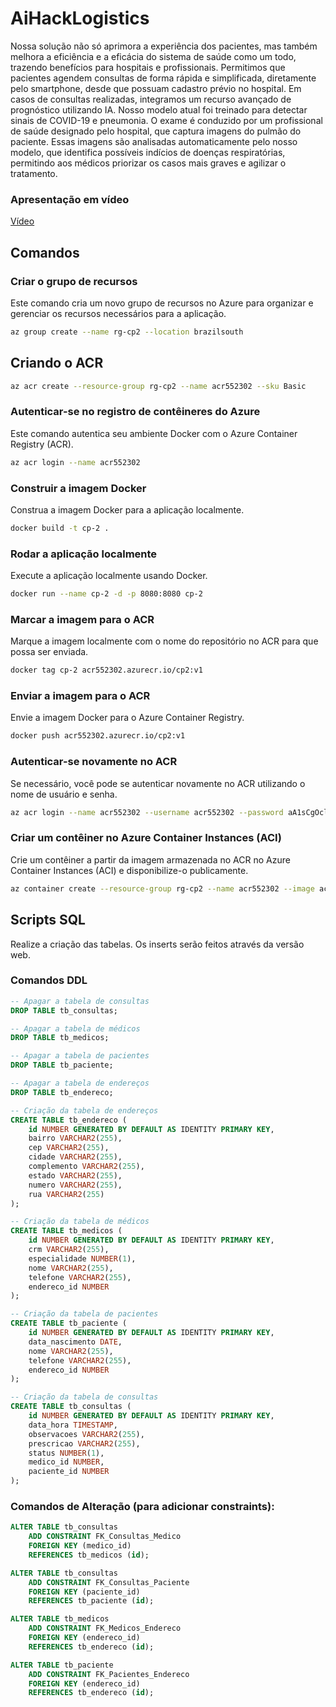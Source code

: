 # AiHackLogistics

Nossa solução não só aprimora a experiência dos pacientes, mas também melhora a eficiência e a eficácia do sistema de saúde como um todo, trazendo benefícios para hospitais e profissionais. Permitimos que pacientes agendem consultas de forma rápida e simplificada, diretamente pelo smartphone, desde que possuam cadastro prévio no hospital. Em casos de consultas realizadas, integramos um recurso avançado de prognóstico utilizando IA. Nosso modelo atual foi treinado para detectar sinais de COVID-19 e pneumonia. O exame é conduzido por um profissional de saúde designado pelo hospital, que captura imagens do pulmão do paciente. Essas imagens são analisadas automaticamente pelo nosso modelo, que identifica possíveis indícios de doenças respiratórias, permitindo aos médicos priorizar os casos mais graves e agilizar o tratamento.

### Apresentação em vídeo
[Vídeo](https://www.youtube.com/watch?v=5LJzuXLxDIE)

## Comandos

### Criar o grupo de recursos

Este comando cria um novo grupo de recursos no Azure para organizar e gerenciar os recursos necessários para a aplicação.

```bash
az group create --name rg-cp2 --location brazilsouth
```
## Criando o ACR

```bash
az acr create --resource-group rg-cp2 --name acr552302 --sku Basic
```

### Autenticar-se no registro de contêineres do Azure

Este comando autentica seu ambiente Docker com o Azure Container Registry (ACR).

```bash
az acr login --name acr552302
```

### Construir a imagem Docker

Construa a imagem Docker para a aplicação localmente.

```bash
docker build -t cp-2 .
```

### Rodar a aplicação localmente

Execute a aplicação localmente usando Docker.

```bash
docker run --name cp-2 -d -p 8080:8080 cp-2
```

### Marcar a imagem para o ACR

Marque a imagem localmente com o nome do repositório no ACR para que possa ser enviada.

```bash
docker tag cp-2 acr552302.azurecr.io/cp2:v1
```

### Enviar a imagem para o ACR

Envie a imagem Docker para o Azure Container Registry.

```bash
docker push acr552302.azurecr.io/cp2:v1
```

### Autenticar-se novamente no ACR

Se necessário, você pode se autenticar novamente no ACR utilizando o nome de usuário e senha.

```bash
az acr login --name acr552302 --username acr552302 --password aA1sCgOcl0ENJiOPVZAVTsedHqafQwkG8IB2MZMDat+ACRApuVwr
```

### Criar um contêiner no Azure Container Instances (ACI)

Crie um contêiner a partir da imagem armazenada no ACR no Azure Container Instances (ACI) e disponibilize-o publicamente.

```bash
az container create --resource-group rg-cp2 --name acr552302 --image acr552302.azurecr.io/cp2:v1 --cpu 1 --memory 1 --registry-login-server acr552302.azurecr.io --registry-username acr552302 --registry-password aA1sCgOcl0ENJiOPVZAVTsedHqafQwkG8IB2MZMDat+ACRApuVwr --ip-address Public --dns-name-label acr552302 --ports 3000 80 8080
```

## Scripts SQL

Realize a criação das tabelas. Os inserts serão feitos através da versão web.

### Comandos DDL

```sql
-- Apagar a tabela de consultas
DROP TABLE tb_consultas;

-- Apagar a tabela de médicos
DROP TABLE tb_medicos;

-- Apagar a tabela de pacientes
DROP TABLE tb_paciente;

-- Apagar a tabela de endereços
DROP TABLE tb_endereco;

-- Criação da tabela de endereços 
CREATE TABLE tb_endereco (
    id NUMBER GENERATED BY DEFAULT AS IDENTITY PRIMARY KEY,
    bairro VARCHAR2(255),
    cep VARCHAR2(255),
    cidade VARCHAR2(255),
    complemento VARCHAR2(255),
    estado VARCHAR2(255),
    numero VARCHAR2(255),
    rua VARCHAR2(255)
);

-- Criação da tabela de médicos 
CREATE TABLE tb_medicos (
    id NUMBER GENERATED BY DEFAULT AS IDENTITY PRIMARY KEY,
    crm VARCHAR2(255),
    especialidade NUMBER(1),
    nome VARCHAR2(255),
    telefone VARCHAR2(255),
    endereco_id NUMBER
);

-- Criação da tabela de pacientes 
CREATE TABLE tb_paciente (
    id NUMBER GENERATED BY DEFAULT AS IDENTITY PRIMARY KEY,
    data_nascimento DATE,
    nome VARCHAR2(255),
    telefone VARCHAR2(255),
    endereco_id NUMBER
);

-- Criação da tabela de consultas
CREATE TABLE tb_consultas (
    id NUMBER GENERATED BY DEFAULT AS IDENTITY PRIMARY KEY,
    data_hora TIMESTAMP,
    observacoes VARCHAR2(255),
    prescricao VARCHAR2(255),
    status NUMBER(1),
    medico_id NUMBER,
    paciente_id NUMBER
);

```


### Comandos de Alteração (para adicionar constraints):

```sql
ALTER TABLE tb_consultas 
    ADD CONSTRAINT FK_Consultas_Medico 
    FOREIGN KEY (medico_id) 
    REFERENCES tb_medicos (id);

ALTER TABLE tb_consultas 
    ADD CONSTRAINT FK_Consultas_Paciente 
    FOREIGN KEY (paciente_id) 
    REFERENCES tb_paciente (id);

ALTER TABLE tb_medicos 
    ADD CONSTRAINT FK_Medicos_Endereco 
    FOREIGN KEY (endereco_id) 
    REFERENCES tb_endereco (id);

ALTER TABLE tb_paciente 
    ADD CONSTRAINT FK_Pacientes_Endereco 
    FOREIGN KEY (endereco_id) 
    REFERENCES tb_endereco (id);
```

